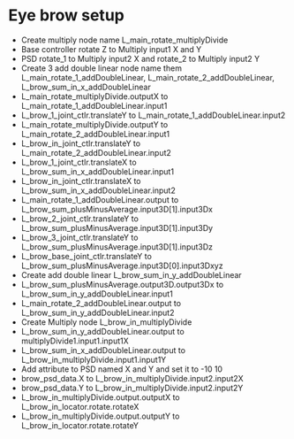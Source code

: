 # Eye brow setup
- Create multiply node name L_main_rotate_multiplyDivide
- Base controller rotate Z to Multiply input1 X and Y
- PSD rotate_1 to Multiply input2 X and rotate_2 to Multiply input2 Y
- Create 3 add double linear node name them L_main_rotate_1_addDoubleLinear, L_main_rotate_2_addDoubleLinear, L_brow_sum_in_x_addDoubleLinear
- L_main_rotate_multiplyDivide.outputX to L_main_rotate_1_addDoubleLinear.input1
- L_brow_1_joint_ctlr.translateY to L_main_rotate_1_addDoubleLinear.input2
- L_main_rotate_multiplyDivide.outputY to L_main_rotate_2_addDoubleLinear.input1
- L_brow_in_joint_ctlr.translateY to L_main_rotate_2_addDoubleLinear.input2
- L_brow_1_joint_ctlr.translateX to L_brow_sum_in_x_addDoubleLinear.input1
- L_brow_in_joint_ctlr.translateX to L_brow_sum_in_x_addDoubleLinear.input2
- L_main_rotate_1_addDoubleLinear.output to L_brow_sum_plusMinusAverage.input3D[1].input3Dx
- L_brow_2_joint_ctlr.translateY to L_brow_sum_plusMinusAverage.input3D[1].input3Dy
- L_brow_3_joint_ctlr.translateY to L_brow_sum_plusMinusAverage.input3D[1].input3Dz
- L_brow_base_joint_ctlr.translateY to L_brow_sum_plusMinusAverage.input3D[0].input3Dxyz
- Create add double linear L_brow_sum_in_y_addDoubleLinear
- L_brow_sum_plusMinusAverage.output3D.output3Dx to L_brow_sum_in_y_addDoubleLinear.input1
- L_main_rotate_2_addDoubleLinear.output to L_brow_sum_in_y_addDoubleLinear.input2
- Create Multiply node L_brow_in_multiplyDivide
- L_brow_sum_in_y_addDoubleLinear.output to multiplyDivide1.input1.input1X
- L_brow_sum_in_x_addDoubleLinear.output to L_brow_in_multiplyDivide.input1.input1Y
- Add attribute to PSD named X and Y and set it to -10 10 
- brow_psd_data.X to L_brow_in_multiplyDivide.input2.input2X
- brow_psd_data.Y to L_brow_in_multiplyDivide.input2.input2Y
- L_brow_in_multiplyDivide.output.outputX to L_brow_in_locator.rotate.rotateX
- L_brow_in_multiplyDivide.output.outputY to L_brow_in_locator.rotate.rotateY


